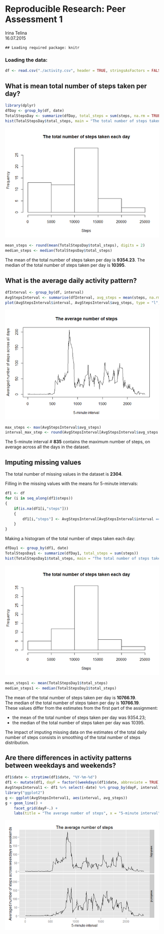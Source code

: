 # Reproducible Research: Peer Assessment 1
Irina Telina  
16.07.2015  

```
## Loading required package: knitr
```
### Loading the data:


```r
df <- read.csv("./activity.csv", header = TRUE, stringsAsFactors = FALSE)  
```

## What is mean total number of steps taken per day?


```r
library(dplyr)  
dfDay <- group_by(df, date)  
TotalStepsDay <- summarize(dfDay, total_steps = sum(steps, na.rm = TRUE))  
hist(TotalStepsDay$total_steps, main = "The total number of steps taken each day", xlab = "Steps")  
```

![](figure-html/part1-1.png) 

```r
mean_steps <- round(mean(TotalStepsDay$total_steps), digits = 2)    
median_steps <- median(TotalStepsDay$total_steps)  
```

The mean of the total number of steps taken per day is **9354.23**.
The median of the total number of steps taken per day is **10395**.

## What is the average daily activity pattern?


```r
dfInterval <- group_by(df, interval)
AvgStepsInterval <- summarise(dfInterval, avg_steps = mean(steps, na.rm = TRUE))
plot(AvgStepsInterval$interval, AvgStepsInterval$avg_steps, type = "l", main = "The average number of steps", xlab = "5-minute interval", ylab = "Averaged number of steps across all days")
```

![](figure-html/part2-1.png) 

```r
max_steps <- max(AvgStepsInterval$avg_steps)  
interval_max_step <- round(AvgStepsInterval[AvgStepsInterval$avg_steps == max_steps,1], digits = 2)  
```

The 5-minute interval # **835** contains the maximum number of steps, on average across all the days in the dataset.

## Imputing missing values

The total number of missing values in the dataset is **2304**.

Filling in the missing values with the means for 5-minute intervals:

```r
df1 <- df
for (i in seq_along(df1$steps)) 
{
    if(is.na(df1[i,"steps"])) 
    {
        df1[i,"steps"] <- AvgStepsInterval[AvgStepsInterval$interval == df1[i,"interval"], "avg_steps"]
    }
}
```

Making a histogram of the total number of steps taken each day:

```r
dfDay1 <- group_by(df1, date)  
TotalStepsDay1 <- summarize(dfDay1, total_steps = sum(steps))  
hist(TotalStepsDay1$total_steps, main = "The total number of steps taken each day", xlab = "Steps")  
```

![](figure-html/part4-1.png) 

```r
mean_steps1 <- mean(TotalStepsDay1$total_steps) 
median_steps1 <- median(TotalStepsDay1$total_steps)   
```

The mean of the total number of steps taken per day is **10766.19**.  
The median of the total number of steps taken per day is **10766.19**.  
These values differ from the estimates from the first part of the assignment:  
- the mean of the total number of steps taken per day was 9354.23;  
- the median of the total number of steps taken per day was 10395.  

The impact of imputing missing data on the estimates of the total daily number of steps consists in smoothing of the total number of steps distribution. 

## Are there differences in activity patterns between weekdays and weekends?


```r
df1$date <- strptime(df1$date, "%Y-%m-%d")
df1 <- mutate(df1, dayF = factor((weekdays(df1$date, abbreviate = TRUE) %in% c("Sat", "Sun")), labels = c("weekday", "weekend")))
AvgStepsInterval1 <- df1 %>% select(-date) %>% group_by(dayF, interval) %>% summarise(avg_steps=mean(steps))
library("ggplot2")
g <- ggplot(AvgStepsInterval1, aes(interval, avg_steps))
g + geom_line() + 
    facet_grid(dayF~.) + 
    labs(title = "The average number of steps", x = "5-minute interval", y = "Averaged number of steps across weekdays or weekends")
```

![](figure-html/part5-1.png) 
